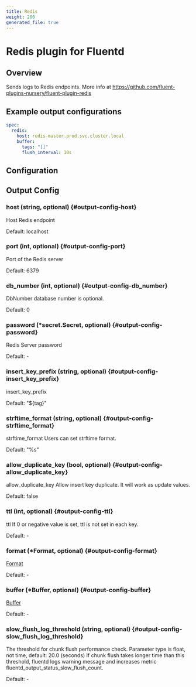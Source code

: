 ```yaml
---
title: Redis
weight: 200
generated_file: true
---
```


# Redis plugin for Fluentd
## Overview
 Sends logs to Redis endpoints.
 More info at https://github.com/fluent-plugins-nursery/fluent-plugin-redis

 ## Example output configurations
 ```yaml
 spec:
   redis:
     host: redis-master.prod.svc.cluster.local
     buffer:
       tags: "[]"
       flush_interval: 10s
 ```

## Configuration
## Output Config

### host (string, optional) {#output-config-host}

Host Redis endpoint  

Default:  localhost

### port (int, optional) {#output-config-port}

Port of the Redis server  

Default:  6379

### db_number (int, optional) {#output-config-db_number}

DbNumber database number is optional.  

Default:  0

### password (*secret.Secret, optional) {#output-config-password}

Redis Server password 

Default: -

### insert_key_prefix (string, optional) {#output-config-insert_key_prefix}

insert_key_prefix  

Default:  "${tag}"

### strftime_format (string, optional) {#output-config-strftime_format}

strftime_format Users can set strftime format.  

Default:  "%s"

### allow_duplicate_key (bool, optional) {#output-config-allow_duplicate_key}

allow_duplicate_key Allow insert key duplicate. It will work as update values.  

Default:  false

### ttl (int, optional) {#output-config-ttl}

ttl If 0 or negative value is set, ttl is not set in each key. 

Default: -

### format (*Format, optional) {#output-config-format}

[Format](../format/) 

Default: -

### buffer (*Buffer, optional) {#output-config-buffer}

[Buffer](../buffer/) 

Default: -

### slow_flush_log_threshold (string, optional) {#output-config-slow_flush_log_threshold}

The threshold for chunk flush performance check. Parameter type is float, not time, default: 20.0 (seconds) If chunk flush takes longer time than this threshold, fluentd logs warning message and increases metric fluentd_output_status_slow_flush_count. 

Default: -


